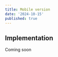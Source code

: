 ```yaml
---
title: Mobile version
date: '2024-10-15'
published: true
---
```


<script>
  import Datagrid from './datagrid.svelte'
</script>

<Datagrid />

## Implementation

Coming soon